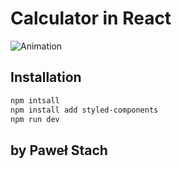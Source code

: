 # Calculator in React

![Animation](https://user-images.githubusercontent.com/95292019/162504914-9fba01e2-6dd9-4349-b6bf-a182c4632b4c.gif)

## Installation

```sh
npm intsall
npm install add styled-components
npm run dev
```

## by Paweł Stach
